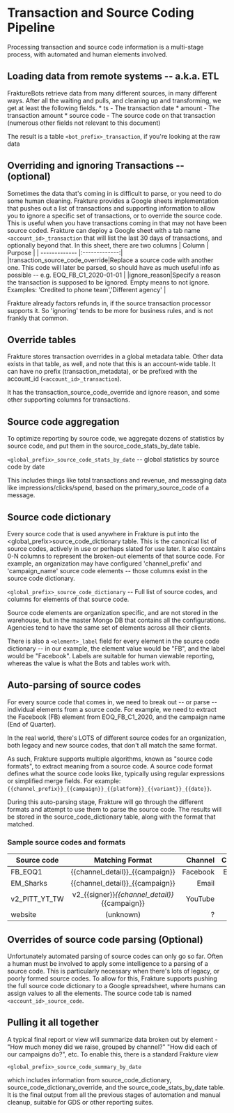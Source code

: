 # Transaction and Source Coding Pipeline

Processing transaction and source code information is a multi-stage process, with automated and human elements involved.


## Loading data from remote systems -- a.k.a. ETL
FraktureBots retrieve data from many different sources, in many different ways.  After all the waiting and pulls, and cleaning up and transforming, we get at least the following fields.
	* ts  - The transaction date
	* amount - The transaction amount
	* source code - The source code on that transaction
(numerous other fields not relevant to this document)

The result is a table `<bot_prefix>_transaction`, if you're looking at the raw data

## Overriding and ignoring Transactions -- (optional)
Sometimes the data that's coming in is difficult to parse, or you need to do some human cleaning.
Frakture provides a Google sheets implementation that pushes out a list of transactions and supporting information to allow you to
ignore a specific set of transactions, or to override the source code.  This is useful when you have transactions coming in that
may not have been source coded.  Frakture can deploy a Google sheet with a tab name `<account_id>_transaction` that will list the last 30 days of transactions, and optionally beyond that.
In this sheet, there are two columns
| Column         	| Purpose |
| ------------- |:-------------:|
|transaction_source_code_override|Replace a source code with another one.  This code will later be parsed, so should have as much useful info as possible -- e.g. EOQ_FB_C1_2020-01-01
 |
|ignore_reason|Specify a reason the transaction is supposed to be ignored.  Empty means to not ignore. Examples: 'Credited to phone team','Different agency' |

Frakture already factors refunds in, if the source transaction processor supports it.  So 'ignoring' tends to be more for business rules, and is not frankly that common.

## Override tables
Frakture stores transaction overrides in a global metadata table.  Other data exists in that table, as well, and note that this is an account-wide table.  It can have no prefix (transaction_metadata), or be prefixed with the account_id (`<account_id>_transaction`).

It has the transaction_source_code_override and ignore reason, and some other supporting columns for transactions.

## Source code aggregation

To optimize reporting by source code, we aggregate dozens of statistics by source code, and put them in the source_code_stats_by_date table.

`<global_prefix>_source_code_stats_by_date` -- global statistics by source code by date

This includes things like total transactions and revenue, and messaging data like impressions/clicks/spend, based on the primary_source_code of a message.


## Source code dictionary
Every source code that is used anywhere in Frakture is put into the <global_prefix>source_code_dictionary table.  This is the canonical list of source codes, actively in use or perhaps slated for use later.  It also contains 0-N columns to represent the broken-out elements of that source code.  For example, an organization may have configured 'channel_prefix' and 'campaign_name' source code elements -- those columns exist in the source code dictionary.

`<global_prefix>_source_code_dictionary` -- Full list of source codes, and columns for elements of that source code.

Source code elements are organization specific, and are not stored in the warehouse, but in the master Mongo DB that contains all the configurations.  Agencies tend to have the same set of elements across all their clients.

There is also a `<element>_label` field for every element in the source code dictionary -- in our example, the element value would be "FB", and the label would be "Facebook".  Labels are suitable for human viewable reporting, whereas the value is what the Bots and tables work with.


## Auto-parsing of source codes

For every source code that comes in, we need to break out -- or parse -- individual elements from a source code.  For example, we need to extract the Facebook (FB) element from EOQ_FB_C1_2020, and the campaign name (End of Quarter).

In the real world, there's LOTS of different source codes for an organization, both legacy and new source codes, that don't all match the same format.

As such, Frakture supports multiple algorithms, known as "source code formats", to extract meaning from a source code.  A source code format defines what the source code looks like, typically using regular expressions or simplified merge fields.  For example: `{{channel_prefix}}_{{campaign}}_{{platform}}_{{variant}}_{{date}}`.

During this auto-parsing stage, Frakture will go through the different formats and attempt to use them to parse the source code.  The results will be stored in the source_code_dictionary table, along with the format that matched.

### Sample source codes and formats
| Source code         	| Matching Format | Channel | Campaign | Signer |
| ------------- |:-------------:| -----:| -----:|-----:|
| FB_EOQ1         | {{channel_detail}}_{{campaign}} | Facebook | End of Q1 | |
| EM_Sharks         | {{channel_detail}}_{{campaign}} | Email | Sharks | |
| v2_PITT_YT_TW         | v2_{{signer}}_{{channel_detail}}_{{campaign}}  | YouTube | Twitter | Pitt|
| website         | (unknown)  | ? | ? | |


## Overrides of source code parsing (Optional)
Unfortunately automated parsing of source codes can only go so far.  Often a human must be involved to apply some intelligence to a parsing of a source code.  This is particularly necessary when there's lots of legacy, or poorly formed source codes.  To allow for this, Frakture supports pushing the full source code dictionary to a Google spreadsheet, where humans can assign values to all the elements.  The source code tab is named `<account_id>_source_code`.


## Pulling it all together

A typical final report or view will summarize data broken out by element - "How much money did we raise, grouped by channel?"  "How did each of our campaigns do?", etc.  To enable this, there is a standard Frakture view

`<global_prefix>_source_code_summary_by_date`

which includes information from source_code_dictionary, source_code_dictionary_override, and the source_code_stats_by_date table.  It is the final output from all the previous stages of automation and manual cleanup, suitable for GDS or other reporting suites.
